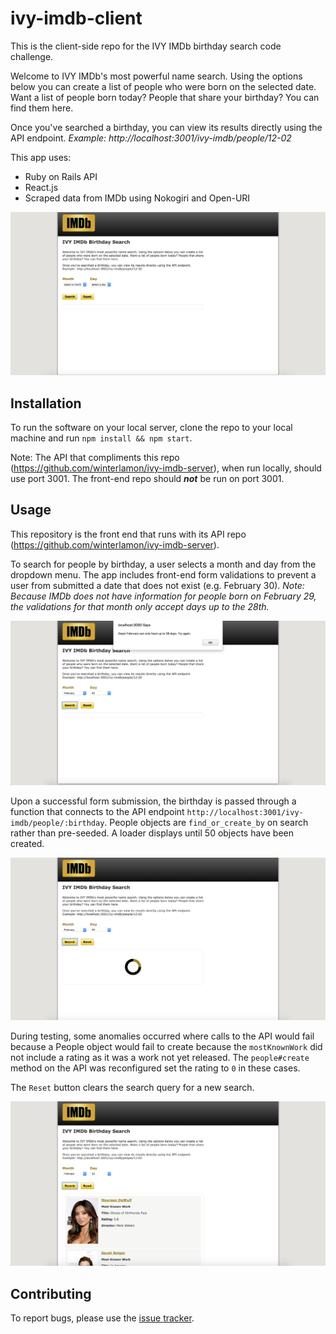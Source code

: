 # ivy-imdb-client

This is the client-side repo for the IVY IMDb birthday search code challenge.

Welcome to IVY IMDb's most powerful name search. Using the options below you can create a list of people who were born on the selected date. Want a list of people born today? People that share your birthday? You can find them here.

Once you've searched a birthday, you can view its results directly using the API endpoint. <em>Example: http://localhost:3001/ivy-imdb/people/12-02</em>

This app uses:

* Ruby on Rails API
* React.js
* Scraped data from IMDb using Nokogiri and Open-URI

<p align=center><img src="/src/assets/ivy-imdb-start.png" alt="IVY IMDb start view" /></p>

## Installation

To run the software on your local server, clone the repo to your local machine and run `npm install && npm start`.

Note: The API that compliments this repo (https://github.com/winterlamon/ivy-imdb-server), when run locally, should use port 3001. The front-end repo should <strong><em>not</strong></em> be run on port 3001.

## Usage

This repository is the front end that runs with its API repo (https://github.com/winterlamon/ivy-imdb-server).

To search for people by birthday, a user selects a month and day from the dropdown menu. The app includes front-end form validations to prevent a user from submitted a date that does not exist (e.g. February 30). <em>Note: Because IMDb does not have information for people born on February 29, the validations for that month only accept days up to the 28th.</em>

<p align=center><img src="/src/assets/ivy-imdb-validation.png" alt="IVY IMDb search form validations view" /></p>

Upon a successful form submission, the birthday is passed through a function that connects to the API endpoint `http://localhost:3001/ivy-imdb/people/:birthday`. People objects are `find_or_create_by` on search rather than pre-seeded. A loader displays until 50 objects have been created.

<p align=center><img src="/src/assets/ivy-imdb-loader.png" alt="IVY IMDb search loader view" /></p>

During testing, some anomalies occurred where calls to the API would fail because a People object would fail to create because the `mostKnownWork` did not include a rating as it was a work not yet released. The `people#create` method on the API was reconfigured set the rating to `0` in these cases.

The `Reset` button clears the search query for a new search.

<p align=center><img src="/src/assets/ivy-imdb-results.png" alt="IVY IMDb search results view" /></p>

## Contributing

To report bugs, please use the <a href="https://github.com/winterlamon/ivy-imdb-client/issues">issue tracker</a>.
